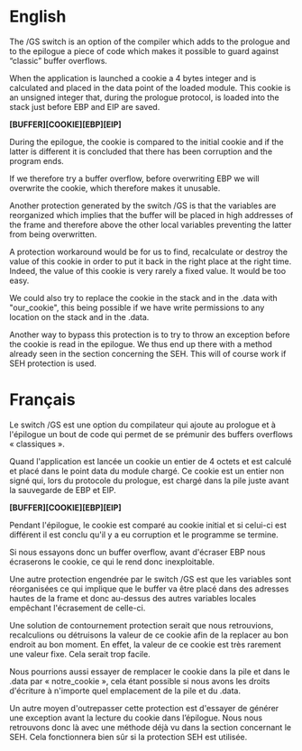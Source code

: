 # English
The /GS switch is an option of the compiler which adds to the prologue and to the epilogue a piece of code which makes it possible to guard against “classic” buffer overflows.

When the application is launched a cookie a 4 bytes integer and is calculated and placed in the data point of the loaded module. This cookie is an unsigned integer that, during the prologue protocol, is loaded into the stack just before EBP and EIP are saved.

<strong>[BUFFER][COOKIE][EBP][EIP]</strong>

During the epilogue, the cookie is compared to the initial cookie and if the latter is different it is concluded that there has been corruption and the program ends.

If we therefore try a buffer overflow, before overwriting EBP we will overwrite the cookie, which therefore makes it unusable.

Another protection generated by the switch /GS is that the variables are reorganized which implies that the buffer will be placed in high addresses of the frame and therefore above the other local variables preventing the latter from being overwritten.

A protection workaround would be for us to find, recalculate or destroy the value of this cookie in order to put it back in the right place at the right time. Indeed, the value of this cookie is very rarely a fixed value. It would be too easy.

We could also try to replace the cookie in the stack and in the .data with "our_cookie", this being possible if we have write permissions to any location on the stack and in the .data.

Another way to bypass this protection is to try to throw an exception before the cookie is read in the epilogue. We thus end up there with a method already seen in the section concerning the SEH. This will of course work if SEH protection is used.

# Français
Le switch /GS est une option du compilateur qui ajoute au prologue et à l'épilogue un bout de code qui permet de se prémunir des buffers overflows « classiques ».

Quand l'application est lancée un cookie un entier de 4 octets et est calculé et placé dans le point data du module chargé. Ce cookie est un entier non signé qui, lors du protocole du prologue, est chargé dans la pile juste avant la sauvegarde de EBP et EIP.

<strong>[BUFFER][COOKIE][EBP][EIP]</strong>

Pendant l'épilogue, le cookie est comparé au cookie initial et si celui-ci est différent il est conclu qu'il y a eu corruption et le programme se termine.

Si nous essayons donc un buffer overflow, avant d'écraser EBP nous écraserons le cookie, ce qui le rend donc inexploitable.

Une autre protection engendrée par le switch /GS est que les variables sont réorganisées ce qui implique que le buffer va être placé dans des adresses hautes de la frame et donc au-dessus des autres variables locales empêchant l'écrasement de celle-ci.

Une solution de contournement protection serait que nous retrouvions, recalculions ou détruisons la valeur de ce cookie afin de la replacer au bon endroit au bon moment. En effet, la valeur de ce cookie est très rarement une valeur fixe. Cela serait trop facile.

Nous pourrions aussi essayer de remplacer le cookie dans la pile et dans le .data par « notre_cookie », cela étant possible si nous avons les droits d'écriture à n'importe quel emplacement de la pile et du .data.

Un autre moyen d'outrepasser cette protection est d'essayer de générer une exception avant la lecture du cookie dans l’épilogue. Nous nous retrouvons donc là avec une méthode déjà vu dans la section concernant le SEH. Cela fonctionnera bien sûr si la protection SEH est utilisée.
